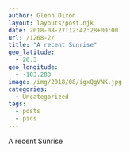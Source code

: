 ```yaml
---
author: Glenn Dixon
layout: layouts/post.njk
date: 2018-08-27T12:42:28+00:00
url: /1268-2/
title: "A recent Sunrise"
geo_latitude:
  - 20.3
geo_longitude:
  - -103.283
image: /img/2018/08/igxQgVNK.jpg
categories:
  - Uncategorized
tags:
  - posts
  - pics
---
```

A recent Sunrise